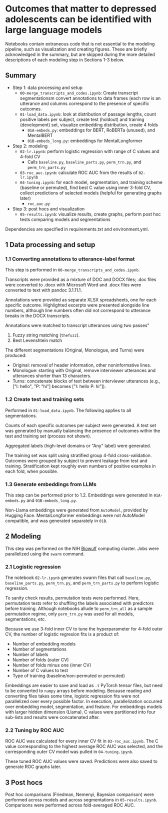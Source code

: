 # Outcomes that matter to depressed adolescents can be identified with large language models

Notebooks contain extraneous code that is not essential to the modeling pipeline, such as visualization and creating figures. These are briefly acknowledged in the summary, but are skipped during the more detailed descriptions of each modeling step in Sections 1-3 below. 

## Summary

- Step 1: data processing and setup
    - `00-merge_transcripts_and_codes.ipynb`: Create transcript segmentationsm convert annotations to data frames (each row is an utterance and columns correspond to the presence of specific outcomes. 
    - `01-load_data.ipynb`: look at distribution of passage lengths, count positive labels per subject, create test (holdout) and training (development) set, visualize embedding distribution, create 4 folds
        - `01A-embeds.py`: embeddings for BERT, RoBERTa (unused), and MentalBERT
        - `01B-embeds_long.py`: embeddings for MentalLongformer
- Step 2: modeling
    - `02-lr.ipynb`: perform logistic regression with range of C values and 4-fold CV
        - Calls `baseline.py`, `baseline_parts.py`, `perm_trn.py`, and `perm_trn_parts.py`
    - `03-roc_auc.ipynb`: calculate ROC AUC from the results of `02-lr.ipynb`
    - `04-tuning.ipynb`: for each model, segmentation, and training scheme (baseline or permuted), find best C value using inner 3-fold CV, collect predictions of selected models (helpful for generating graphs later)
        - `roc_auc.py`
- Step 3: post hocs and visualization
    - `05-results.ipynb`: visualize results, create graphs, perform post hoc tests comparing models and segmentations

Dependencies are specified in requirements.txt and environment.yml.

## 1 Data processing and setup

### 1.1 Converting annotations to utterance-label format

This step is performed in `00-merge_transcripts_and_codes.ipynb`.

Transcripts were provided as a mixture of DOC and DOCX files; .doc files were converted to .docx with Microsoft Word and .docx files were converted to text with pandoc 3.1.11.1.

Annotations were provided as separate XLSX spreadsheets, one for each specific outcome. Highlighted excerpts were presented alongside line numbers, although line numbers often did not correspond to utterance breaks in the DOCX transcripts. 

Annotations were matched to transcript utterances using two passes"

1. Fuzzy string matching (`thefuzz`). 
2. Best Levenshtein match 

The different segmentations (Original, Monologue, and Turns) were produced:

- Original: removal of header information, other noninformative lines.
- Monologue: starting with Original, remove interviewer utterances and utterances shorter than 13 characters. 
- Turns: concatenate blocks of text between interviewer utterances (e.g., ["I: hello", "P: "hi"] becomes ["I: hello P: hi"]).

### 1.2 Create test and training sets

Performed in `01-load_data.ipynb`. The following applies to all segmentations. 

Counts of each specific outcomes per subject were generated. A test set was generated by manually balancing the presence of outcomes within the test and training set (process not shown). 

Aggregated labels (high-level domains or "Any" label) were generated. 

The training set was split using stratified group 4-fold cross-validation. Outcomes were grouped by subject to prevent leakage from test and training. Stratification kept roughly even numbers of positive examples in each fold, when possible. 

### 1.3 Generate embeddings from LLMs

This step can be performed prior to 1.2. Embeddings were generated in `01A-embeds.py` and `01B-embeds_long.py`. 

Non-Llama embeddings were generated from `AutoModel`, provided by Hugging Face. MentalLongformer embeddings were not AutoModel compatible, and was generated separately in `01B`. 

## 2 Modeling

This step was performed on the NIH [Biowulf](https://hpc.nih.gov/docs/userguide.html#par) computing cluster. Jobs were parallelized using the `swarm` command.  

### 2.1 Logistic regression

The notebook `02-lr.ipynb` generates swarm files that call `baseline.py`, `baseline_parts.py`, `perm_trn.py`, and `perm_trn_parts.py` to perform logistic regression.

To sanity check results, permutation tests were performed. Here, permutation tests refer to shuffling the labels associated with predictors before training. Although notebooks allude to `perm_trn_all` as a sample permutation regime, only `perm_trn.py` was used for all models, segmentations, etc. 

Because we use 3-fold inner CV to tune the hyperparameter for 4-fold outer CV, the number of logistic regresion fits is a product of:

- Number of embedding models
- Number of segmentations
- Number of labels
- Number of folds (outer CV)
- Number of folds minus one (inner CV)
- Number of C values to test
- Type of training (baseline/non-permuted or permuted)

Embeddings are easier to save and load as `.t` PyTorch tensor files, but need to be converted to `numpy` arrays before modeling. Because reading and converting files takes some time, logistic regression fits were not parallelized over every possible factor. In execution, parallelization occurred over embedding model, segmentation, and feature. For embeddings models with larger hidden dimension (Llama), C values were partitioned into four sub-lists and results were concatenated after. 

### 2.2 Tuning by ROC AUC

ROC AUC was calculated for every inner CV fit in `03-roc_auc.ipynb`. The C value corresponding to the highest average ROC AUC was selected, and the corresponding outer CV model was pulled in `04-tuning.ipynb`. 

These tuned ROC AUC values were saved. Predictions were also saved to generate ROC graphs later.

## 3 Post hocs

Post hoc comparisons (Friedman, Nemenyi, Bayesian comparison) were performed across models and across segmentations in `05-results.ipynb`. Comparisons were performed across fold-averaged ROC AUC. 